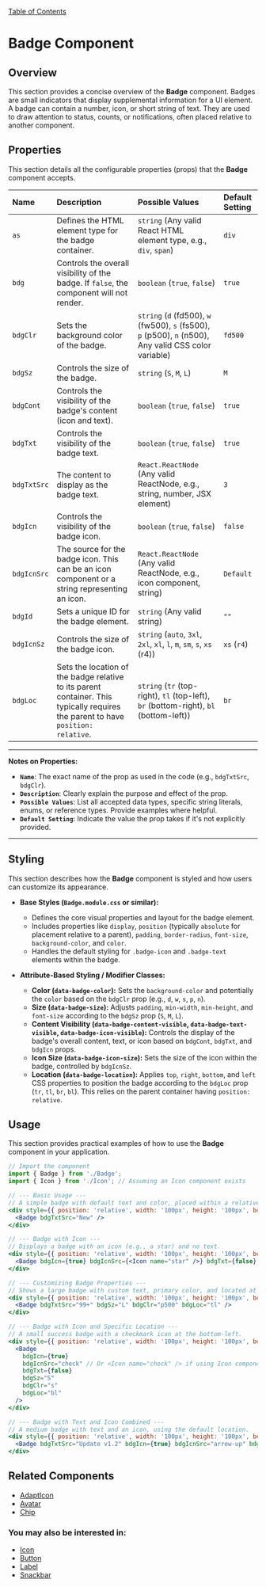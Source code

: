 [Table of Contents](../../toc.md)

# Badge Component

## Overview
This section provides a concise overview of the **Badge** component. Badges are small indicators that display supplemental information for a UI element. A badge can contain a number, icon, or short string of text. They are used to draw attention to status, counts, or notifications, often placed relative to another component.

## Properties
This section details all the configurable properties (props) that the **Badge** component accepts.

| Name        | Description                                                                                                          | Possible Values                                                                                             | Default Setting |
| :---------- | :------------------------------------------------------------------------------------------------------------------- | :---------------------------------------------------------------------------------------------------------- | :-------------- |
| `as`        | Defines the HTML element type for the badge container.                                                               | `string` (Any valid React HTML element type, e.g., `div`, `span`)                                           | `div`           |
| `bdg`       | Controls the overall visibility of the badge. If `false`, the component will not render.                           | `boolean` (`true`, `false`)                                                                                 | `true`          |
| `bdgClr`    | Sets the background color of the badge.                                                                              | `string` (`d` (fd500), `w` (fw500), `s` (fs500), `p` (p500), `n` (n500), Any valid CSS color variable)       | `fd500`         |
| `bdgSz`     | Controls the size of the badge.                                                                                      | `string` (`S`, `M`, `L`)                                                                                    | `M`             |
| `bdgCont`   | Controls the visibility of the badge's content (icon and text).                                                    | `boolean` (`true`, `false`)                                                                                 | `true`          |
| `bdgTxt`    | Controls the visibility of the badge text.                                                                           | `boolean` (`true`, `false`)                                                                                 | `true`          |
| `bdgTxtSrc` | The content to display as the badge text.                                                                            | `React.ReactNode` (Any valid ReactNode, e.g., string, number, JSX element)                                  | `3`             |
| `bdgIcn`    | Controls the visibility of the badge icon.                                                                           | `boolean` (`true`, `false`)                                                                                 | `false`         |
| `bdgIcnSrc` | The source for the badge icon. This can be an icon component or a string representing an icon.                       | `React.ReactNode` (Any valid ReactNode, e.g., icon component, string)                                       | `Default`       |
| `bdgId`     | Sets a unique ID for the badge element.                                                                              | `string` (Any valid string)                                                                                 | `""`            |
| `bdgIcnSz`  | Controls the size of the badge icon.                                                                                 | `string` (`auto`, `3xl`, `2xl`, `xl`, `l`, `m`, `sm`, `s`, `xs` (r4))                                        | `xs` (`r4`)     |
| `bdgLoc`    | Sets the location of the badge relative to its parent container. This typically requires the parent to have `position: relative`. | `string` (`tr` (top-right), `tl` (top-left), `br` (bottom-right), `bl` (bottom-left))                       | `br`            |

---
**Notes on Properties:**
*   **`Name`**: The exact name of the prop as used in the code (e.g., `bdgTxtSrc`, `bdgClr`).
*   **`Description`**: Clearly explain the purpose and effect of the prop.
*   **`Possible Values`**: List all accepted data types, specific string literals, enums, or reference types. Provide examples where helpful.
*   **`Default Setting`**: Indicate the value the prop takes if it's not explicitly provided.
---

## Styling
This section describes how the **Badge** component is styled and how users can customize its appearance.

*   **Base Styles (`Badge.module.css` or similar):**
    *   Defines the core visual properties and layout for the badge element.
    *   Includes properties like `display`, `position` (typically `absolute` for placement relative to a parent), `padding`, `border-radius`, `font-size`, `background-color`, and `color`.
    *   Handles the default styling for `.badge-icon` and `.badge-text` elements within the badge.

*   **Attribute-Based Styling / Modifier Classes:**
    *   **Color (`data-badge-color`):** Sets the `background-color` and potentially the `color` based on the `bdgClr` prop (e.g., `d`, `w`, `s`, `p`, `n`).
    *   **Size (`data-badge-size`):** Adjusts `padding`, `min-width`, `min-height`, and `font-size` according to the `bdgSz` prop (`S`, `M`, `L`).
    *   **Content Visibility (`data-badge-content-visible`, `data-badge-text-visible`, `data-badge-icon-visible`):** Controls the display of the badge's overall content, text, or icon based on `bdgCont`, `bdgTxt`, and `bdgIcn` props.
    *   **Icon Size (`data-badge-icon-size`):** Sets the size of the icon within the badge, controlled by `bdgIcnSz`.
    *   **Location (`data-badge-location`):** Applies `top`, `right`, `bottom`, and `left` CSS properties to position the badge according to the `bdgLoc` prop (`tr`, `tl`, `br`, `bl`). This relies on the parent container having `position: relative`.

## Usage
This section provides practical examples of how to use the **Badge** component in your application.

```jsx
// Import the component
import { Badge } from './Badge';
import { Icon } from './Icon'; // Assuming an Icon component exists

// --- Basic Usage ---
// A simple badge with default text and color, placed within a relative container.
<div style={{ position: 'relative', width: '100px', height: '100px', border: '1px solid #ccc', margin: '10px' }}>
  <Badge bdgTxtSrc="New" />
</div>

// --- Badge with Icon ---
// Displays a badge with an icon (e.g., a star) and no text.
<div style={{ position: 'relative', width: '100px', height: '100px', border: '1px solid #ccc', margin: '10px' }}>
  <Badge bdgIcn={true} bdgIcnSrc={<Icon name="star" />} bdgTxt={false} />
</div>

// --- Customizing Badge Properties ---
// Shows a large badge with custom text, primary color, and located at the top-left.
<div style={{ position: 'relative', width: '100px', height: '100px', border: '1px solid #ccc', margin: '10px' }}>
  <Badge bdgTxtSrc="99+" bdgSz="L" bdgClr="p500" bdgLoc="tl" />
</div>

// --- Badge with Icon and Specific Location ---
// A small success badge with a checkmark icon at the bottom-left.
<div style={{ position: 'relative', width: '100px', height: '100px', border: '1px solid #ccc', margin: '10px' }}>
  <Badge
    bdgIcn={true}
    bdgIcnSrc="check" // Or <Icon name="check" /> if using Icon component
    bdgTxt={false}
    bdgSz="S"
    bdgClr="s"
    bdgLoc="bl"
  />
</div>

// --- Badge with Text and Icon Combined ---
// A medium badge with text and an icon, using the default location.
<div style={{ position: 'relative', width: '100px', height: '100px', border: '1px solid #ccc', margin: '10px' }}>
  <Badge bdgTxtSrc="Update v1.2" bdgIcn={true} bdgIcnSrc="arrow-up" bdgSz="M" bdgClr="w" />
</div>
```

## Related Components
* [AdaptIcon](AdaptIcon.md)
* [Avatar](Avatar.md)
* [Chip](Chip.md)

### You may also be interested in:
* [Icon](Icon.md)
* [Button](Button.md)
* [Label](Label.md)
* [Snackbar](Snackbar.md)
